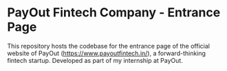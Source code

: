 # PayOut Fintech Company - Entrance Page

This repository hosts the codebase for the entrance page of the official website of PayOut (https://www.payoutfintech.in/), a forward-thinking fintech startup. Developed as part of my internship at PayOut.
